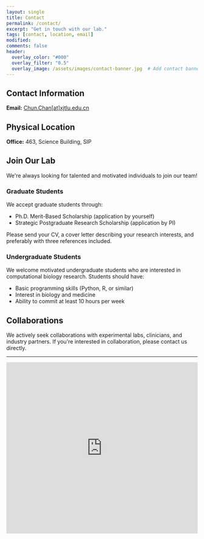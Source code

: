 ```yaml
---
layout: single
title: Contact
permalink: /contact/
excerpt: "Get in touch with our lab."
tags: [contact, location, email]
modified: 
comments: false
header:
  overlay_color: "#000"
  overlay_filter: "0.5"
  overlay_image: /assets/images/contact-banner.jpg  # Add contact banner
---
```


## Contact Information

**Email:** [Chun.Chan[at]xjtlu.edu.cn](mailto:Chun.Chan[at]xjtlu.edu.cn)

## Physical Location

**Office:** 463, Science Building, SIP

## Join Our Lab

We're always looking for talented and motivated individuals to join our team!

### Graduate Students
We accept graduate students through:
- Ph.D. Merit-Based Scholarship (application by yourself)
- Strategic Postgraduate Research Scholarship (application by PI)

Please send your CV, a cover letter describing your research interests, and preferably with three references included.

### Undergraduate Students
We welcome motivated undergraduate students who are interested in computational biology research. Students should have:
- Basic programming skills (Python, R, or similar)
- Interest in biology and medicine
- Ability to commit at least 10 hours per week

## Collaborations

We actively seek collaborations with experimental labs, clinicians, and industry partners. If you're interested in collaboration, please contact us directly.

---

<iframe src="https://maps.app.goo.gl/SX34qPvA3ATMJtTD7" width="100%" height="450" frameborder="0" style="border:0" allowfullscreen></iframe>